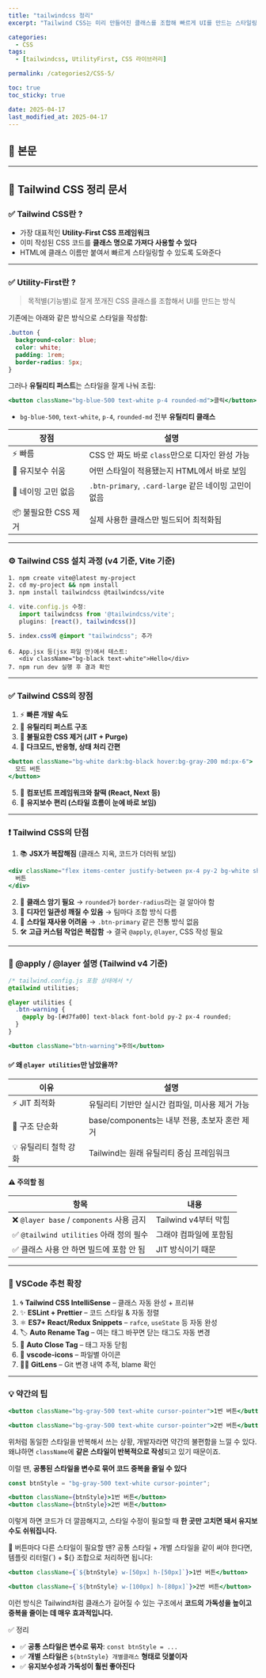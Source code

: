```yaml
---
title: "tailwindcss 정리"
excerpt: "Tailwind CSS는 미리 만들어진 클래스를 조합해 빠르게 UI를 만드는 스타일링 도구예요. 설치 방법부터 장단점을 정리해봤습니다."

categories:
  - CSS
tags:
  - [tailwindcss, UtilityFirst, CSS 라이브러리]

permalink: /categories2/CSS-5/

toc: true
toc_sticky: true

date: 2025-04-17
last_modified_at: 2025-04-17
---
```


## 🦥 본문

---

## 🌟 Tailwind CSS 정리 문서

### ✅ Tailwind CSS란 ?

- 가장 대표적인 **Utility-First CSS 프레임워크**
- 이미 작성된 CSS 코드를 **클래스 명으로 가져다 사용할 수 있다**
- HTML에 클래스 이름만 붙여서 빠르게 스타일링할 수 있도록 도와준다

---

### ✅ Utility-First란 ?

> 목적별(기능별)로 잘게 쪼개진 CSS 클래스를 조합해서 UI를 만드는 방식

기존에는 아래와 같은 방식으로 스타일을 작성함:

```css
.button {
  background-color: blue;
  color: white;
  padding: 1rem;
  border-radius: 5px;
}
```

그러나 **유틸리티 퍼스트**는 스타일을 잘게 나눠 조립:

```jsx
<button className="bg-blue-500 text-white p-4 rounded-md">클릭</button>
```

- `bg-blue-500`, `text-white`, `p-4`, `rounded-md` 전부 **유틸리티 클래스**

| 장점                 | 설명                                                  |
| -------------------- | ----------------------------------------------------- |
| ⚡ 빠름              | CSS 안 짜도 바로 `class`만으로 디자인 완성 가능       |
| 🔧 유지보수 쉬움     | 어떤 스타일이 적용됐는지 HTML에서 바로 보임           |
| 🤔 네이밍 고민 없음  | `.btn-primary`, `.card-large` 같은 네이밍 고민이 없음 |
| 📦 불필요한 CSS 제거 | 실제 사용한 클래스만 빌드되어 최적화됨                |

---

### ⚙️ Tailwind CSS 설치 과정 (v4 기준, Vite 기준)

```bash
1. npm create vite@latest my-project
2. cd my-project && npm install
3. npm install tailwindcss @tailwindcss/vite
```

```js
4. vite.config.js 수정:
   import tailwindcss from '@tailwindcss/vite';
   plugins: [react(), tailwindcss()]
```

```css
5. index.css에 @import "tailwindcss"; 추가
```

```
6. App.jsx 등(jsx 파일 안)에서 테스트:
   <div className="bg-black text-white">Hello</div>
7. npm run dev 실행 후 결과 확인
```

---

### ✅ Tailwind CSS의 장점

1. ⚡ **빠른 개발 속도**
2. 🧱 **유틸리티 퍼스트 구조**
3. 🧹 **불필요한 CSS 제거 (JIT + Purge)**
4. 🌙 **다크모드, 반응형, 상태 처리 간편**

```jsx
<button className="bg-white dark:bg-black hover:bg-gray-200 md:px-6">
  모드 버튼
</button>
```

5. 🔄 **컴포넌트 프레임워크와 찰떡 (React, Next 등)**
6. 🧘 **유지보수 편리 (스타일 흐름이 눈에 바로 보임)**

---

### ❗ Tailwind CSS의 단점

1. 📚 **JSX가 복잡해짐** (클래스 지옥, 코드가 더러워 보임)

```jsx
<div className="flex items-center justify-between px-4 py-2 bg-white shadow rounded-lg text-sm font-medium text-gray-700 hover:text-blue-500 hover:bg-gray-100 transition duration-150 ease-in-out">
  버튼
</div>
```

2. 🧠 **클래스 암기 필요** → `rounded`가 `border-radius`라는 걸 알아야 함
3. 🎨 **디자인 일관성 깨질 수 있음** → 팀마다 조합 방식 다름
4. 🔁 **스타일 재사용 어려움** → `.btn-primary` 같은 전통 방식 없음
5. 🛠 **고급 커스텀 작업은 복잡함** → 결국 `@apply`, `@layer`, CSS 작성 필요

---

### 🧵 @apply / @layer 설명 (Tailwind v4 기준)

```css
/* tailwind.config.js 포함 상태에서 */
@tailwind utilities;

@layer utilities {
  .btn-warning {
    @apply bg-[#d7fa00] text-black font-bold py-2 px-4 rounded;
  }
}
```

```jsx
<button className="btn-warning">주의</button>
```

#### ✅ 왜 `@layer utilities`만 남았을까?

| 이유                  | 설명                                            |
| --------------------- | ----------------------------------------------- |
| ⚡ JIT 최적화         | 유틸리티 기반만 실시간 컴파일, 미사용 제거 가능 |
| 🧩 구조 단순화        | base/components는 내부 전용, 초보자 혼란 제거   |
| 💡 유틸리티 철학 강화 | Tailwind는 원래 유틸리티 중심 프레임워크        |

#### ⚠️ 주의할 점

| 항목                                      | 내용                   |
| ----------------------------------------- | ---------------------- |
| ❌ `@layer base` / `components` 사용 금지 | Tailwind v4부터 막힘   |
| ✅ `@tailwind utilities` 아래 정의 필수   | 그래야 컴파일에 포함됨 |
| ✅ 클래스 사용 안 하면 빌드에 포함 안 됨  | JIT 방식이기 때문      |

---

### 🧩 VSCode 추천 확장

1. 🌀 **Tailwind CSS IntelliSense** – 클래스 자동 완성 + 프리뷰
2. ✨ **ESLint + Prettier** – 코드 스타일 & 자동 정렬
3. ⚛️ **ES7+ React/Redux Snippets** – `rafce`, `useState` 등 자동 완성
4. 🏷️ **Auto Rename Tag** – 여는 태그 바꾸면 닫는 태그도 자동 변경
5. 🧲 **Auto Close Tag** – 태그 자동 닫힘
6. 🎨 **vscode-icons** – 파일별 아이콘
7. 🕵️‍♂️ **GitLens** – Git 변경 내역 추적, blame 확인

---

### 💡 약간의 팁

```jsx
<button className="bg-gray-500 text-white cursor-pointer">1번 버튼</button>

<button className="bg-gray-500 text-white cursor-pointer">2번 버튼</button>
```

위처럼 동일한 스타일을 반복해서 쓰는 상황, 개발자라면 약간의 불편함을 느낄 수 있다.
왜냐하면 `className`에 **같은 스타일이 반복적으로 작성**되고 있기 때문이죠.

이럴 땐, **공통된 스타일을 변수로 묶어 코드 중복을 줄일 수 있다**

```jsx
const btnStyle = "bg-gray-500 text-white cursor-pointer";

<button className={btnStyle}>1번 버튼</button>
<button className={btnStyle}>2번 버튼</button>

```

이렇게 하면 코드가 더 깔끔해지고, 스타일 수정이 필요할 때 **한 곳만 고치면 돼서 유지보수도 쉬워집니다.**

🎯 버튼마다 다른 스타일이 필요할 땐?
공통 스타일 + 개별 스타일을 같이 써야 한다면,
템플릿 리터럴(\`) + ${} 조합으로 처리하면 됩니다:

```jsx
<button className={`${btnStyle} w-[50px] h-[50px]`}>1번 버튼</button>

<button className={`${btnStyle} w-[100px] h-[80px]`}>2번 버튼</button>
```

이런 방식은 Tailwind처럼 클래스가 길어질 수 있는 구조에서
**코드의 가독성을 높이고 중복을 줄이는 데 매우 효과적입니다.**

✅ 정리

- ✅ **공통 스타일은 변수로 묶자**: `const btnStyle = ...`
- ✅ **개별 스타일은** `${btnStyle} 개별클래스` **형태로 덧붙이자**
- ✅ **유지보수성과 가독성이 훨씬 좋아진다**
